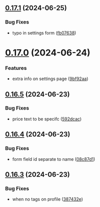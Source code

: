 ## [0.17.1](https://github.com/EddieHubCommunity/CreatorsRegistry/compare/v0.17.0...v0.17.1) (2024-06-25)


### Bug Fixes

* typo in settings form ([fb07638](https://github.com/EddieHubCommunity/CreatorsRegistry/commit/fb07638915fa23e6c3adbfaa52238b447dee3d25))



# [0.17.0](https://github.com/EddieHubCommunity/CreatorsRegistry/compare/v0.16.5...v0.17.0) (2024-06-24)


### Features

* extra info on settings page ([9bf92aa](https://github.com/EddieHubCommunity/CreatorsRegistry/commit/9bf92aa57b446ead54a97d49d64a108e38e24a6d))



## [0.16.5](https://github.com/EddieHubCommunity/CreatorsRegistry/compare/v0.16.4...v0.16.5) (2024-06-23)


### Bug Fixes

* price text to be specifc ([592dcac](https://github.com/EddieHubCommunity/CreatorsRegistry/commit/592dcac6d0beb26c22b9046993591ab0c8e326d9))



## [0.16.4](https://github.com/EddieHubCommunity/CreatorsRegistry/compare/v0.16.3...v0.16.4) (2024-06-23)


### Bug Fixes

* form field id separate to name ([08c87d1](https://github.com/EddieHubCommunity/CreatorsRegistry/commit/08c87d14a56e4f0f633e4669642a2c2aa21a86c2))



## [0.16.3](https://github.com/EddieHubCommunity/CreatorsRegistry/compare/v0.16.2...v0.16.3) (2024-06-23)


### Bug Fixes

* when no tags on profile ([387432e](https://github.com/EddieHubCommunity/CreatorsRegistry/commit/387432e473f26ec493d7c5db6490097b404fa3cc))



